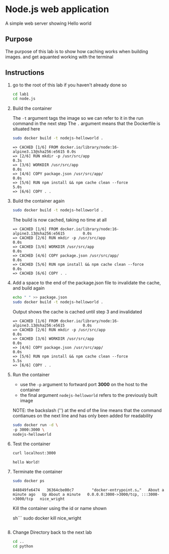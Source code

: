 # Node.js web application

A simple web server showing Hello world

## Purpose

The purpose of this lab is to show how caching works when building images. and get aquanted working with the terminal

## Instructions

1. go to the root of this lab if you haven't already done so

    ```sh
    cd lab1
    cd node.js
    ```

1. Build the container

    The `-t` argument tags the image so we can refer to it in the run command in the next step
    The `.` argument means that the Dockerfile is situated here

    ```sh
    sudo docker build -t nodejs-helloworld .
    ```

    ```output
    => CACHED [1/6] FROM docker.io/library/node:16-alpine3.13@sha256:e5615 0.0s
    => [2/6] RUN mkdir -p /usr/src/app                                     0.3s
    => [3/6] WORKDIR /usr/src/app                                          0.0s
    => [4/6] COPY package.json /usr/src/app/                               0.0s
    => [5/6] RUN npm install && npm cache clean --force                    5.0s
    => [6/6] COPY . .  
    ```

1. Build the container again

    ```sh
    sudo docker build -t nodejs-helloworld .
    ```

    The build is now cached, taking no time at all

    ```output
    => CACHED [1/6] FROM docker.io/library/node:16-alpine3.13@sha256:e5615        0.0s
    => CACHED [2/6] RUN mkdir -p /usr/src/app                                     0.0s
    => CACHED [3/6] WORKDIR /usr/src/app                                          0.0s
    => CACHED [4/6] COPY package.json /usr/src/app/                               0.0s
    => CACHED [5/6] RUN npm install && npm cache clean --force                    0.0s
    => CACHED [6/6] COPY . .  
    ```

1. Add a space to the end of the package.json file to invalidate the cache, and build again

    ```sh
    echo " " >> package.json
    sudo docker build -t nodejs-helloworld .
    ```

    Output shows the cache is cached until step 3 and invalidated

    ```output
    => CACHED [1/6] FROM docker.io/library/node:16-alpine3.13@sha256:e5615        0.0s   
    => CACHED [2/6] RUN mkdir -p /usr/src/app                                     0.0s
    => CACHED [3/6] WORKDIR /usr/src/app                                          0.0s
    => [4/6] COPY package.json /usr/src/app/                                      0.0s
    => [5/6] RUN npm install && npm cache clean --force                           5.5s
    => [6/6] COPY . . 
    ```

1. Run the container

    - use the `-p` argument to fortward port **3000** on the host to the container
    - the final argument `nodejs-helloworld` refers to the previously built image

    NOTE: the backslash ('\') at the end of the line means that the command contianues on the next line and has only been added for readability

    ```sh
    sudo docker run -d \
    -p 3000:3000 \
    nodejs-helloworld
    ```

1. Test the container

    ```sh
    curl localhost:3000
    ```

    ```output
    hello World!
    ```

1. Terminate the container

    ```sh
    sudo docker ps
    ```

    ```output
    848849fe6474   36364cbe00c7        "docker-entrypoint.s…"   About a minute ago   Up About a minute   0.0.0.0:3000->3000/tcp, :::3000->3000/tcp   nice_wright
    ```

    Kill the container using the id or name shown

    sh```
    sudo docker kill nice_wright
    ```

1. Change Directory back to the next lab

    ```sh
    cd ..
    cd python
    ```
